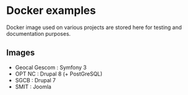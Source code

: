 Docker examples
===============

Docker image used on various projects are stored here for testing and documentation purposes.  

Images
------

- Geocal Gescom : Symfony 3
- OPT NC : Drupal 8 (+ PostGreSQL)
- SGCB : Drupal 7
- SMIT : Joomla